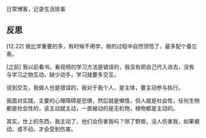日常博客，记录生活琐事

## 反思
[12.22]
做比学重要的多，有时候不用学，做的过程中自然领悟了，最多配个备忘表。


[之前]
我以前看书，看视频的学习方法是错误的，我没有把自己代入进去，没有与学习之物互动，缺少动手，学习就要多交互。

说到交互，我做人也是错误的，我对于我个人，是主体，要主动参与执行。

我面对实践，主要的心理障碍是恐惧，然后就是懒惰，但人就是社会性，任何生物都是社会性的，该主动就主动，一直被动的是无机物，植物都是主动的。

其实，世上的东西，我主动了，他们会伤害我吗？除了野兽，没人伤害我，如果被动，或不动，才会受到伤害。

